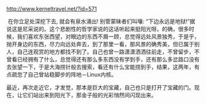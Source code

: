 http://www.kerneltravel.net/?id=571





​	在你立足处深挖下去, 就会有泉水涌出! 别管蒙昧者们叫嚷: “下边永远是地狱!”据说这是尼采说的。这个悲剧性的哲学家说的这话听起来挺阳光呀。的确，很多时候，我们喜欢东张西望，对眼边的东西不屑一顾，总觉得远处风景独秀，于是乎， 抛开身边的东西，尽力向远处奔去，到了那里一看，那风景的确秀美，但已属于别人，自己连观赏的地方都找不到了。自己也曾一路潇潇洒洒往前走，不曾留步，不曾看已经拥有了什么，总觉得还有那么多东西没有学到手，还有那么多岔路口没有去张望一下，于是大海捞针般去搜索，看还有什么宝能捞到手，结果，这两年，有点疏忽了自己曾站稳脚步的阵地－Linux内核。

​	最近，再次走近它，才发觉，那本是巨大的宝藏，自己也只是打开了宝藏的门。现在，让它们站出来到阳光下，那金子般的光彩悄然间闪现出来。